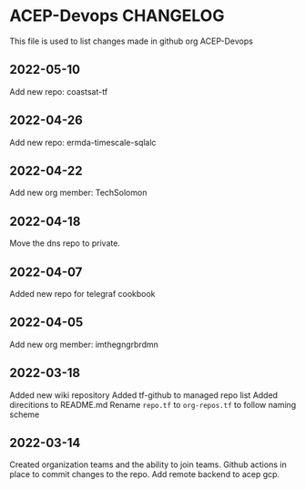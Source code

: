 # ACEP-Devops CHANGELOG

This file is used to list changes made in github org ACEP-Devops

## 2022-05-10

Add new repo: coastsat-tf

## 2022-04-26

Add new repo: ermda-timescale-sqlalc

## 2022-04-22

Add new org member: TechSolomon

## 2022-04-18

Move the dns repo to private.

## 2022-04-07

Added new repo for telegraf cookbook

## 2022-04-05

Add new org member: imthegngrbrdmn

## 2022-03-18

Added new wiki repository
Added tf-github to managed repo list
Added direcitions to README.md
Rename `repo.tf` to `org-repos.tf` to follow naming scheme

## 2022-03-14

Created organization teams and the ability to join teams.
Github actions in place to commit changes to the repo.
Add remote backend to acep gcp.